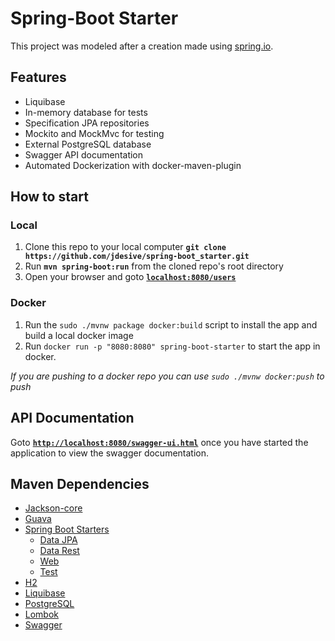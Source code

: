 # Spring-Boot Starter
This project was modeled after a creation made using [spring.io](http://start.spring.io/).  

## Features
* Liquibase
* In-memory database for tests
* Specification JPA repositories
* Mockito and MockMvc for testing
* External PostgreSQL database
* Swagger API documentation 
* Automated Dockerization with docker-maven-plugin

## How to start
### Local
1. Clone this repo to your local computer **`git clone https://github.com/jdesive/spring-boot_starter.git`**
2.  Run **`mvn spring-boot:run`** from the cloned repo's root directory
3. Open your browser and goto [**`localhost:8080/users`**](http://localhost:8080/users)

### Docker
1. Run the `sudo ./mvnw package docker:build` script to install the app and build a local docker image
2. Run `docker run -p "8080:8080" spring-boot-starter` to start the app in docker. 

*If you are pushing to a docker repo you can use `sudo ./mvnw docker:push` to push*

## API Documentation
Goto [**`http://localhost:8080/swagger-ui.html`**](http://localhost:8080/swagger-ui.html) once you have started the application to view the swagger documentation.

## Maven Dependencies
* [Jackson-core](https://mvnrepository.com/artifact/com.fasterxml.jackson.core/jackson-core/2.9.1)
* [Guava](https://mvnrepository.com/artifact/com.google.guava/guava/23.0)
* [Spring Boot Starters](https://mvnrepository.com/artifact/org.springframework.boot)
  * [Data JPA](https://mvnrepository.com/artifact/org.springframework.boot/spring-boot-starter-data-jpa)
  * [Data Rest](https://mvnrepository.com/artifact/org.springframework.boot/spring-boot-starter-data-rest)
  * [Web](https://mvnrepository.com/artifact/org.springframework.boot/spring-boot-starter-web)
  * [Test](https://mvnrepository.com/artifact/org.springframework.boot/spring-boot-starter-test)
* [H2](https://mvnrepository.com/artifact/com.h2database/h2)
* [Liquibase](https://mvnrepository.com/artifact/org.liquibase/liquibase-core/3.5.3)
* [PostgreSQL](https://mvnrepository.com/artifact/postgresql/postgresql/9.1-901-1.jdbc4)
* [Lombok](https://mvnrepository.com/artifact/org.projectlombok/lombok)
* [Swagger](https://mvnrepository.com/artifact/io.springfox)